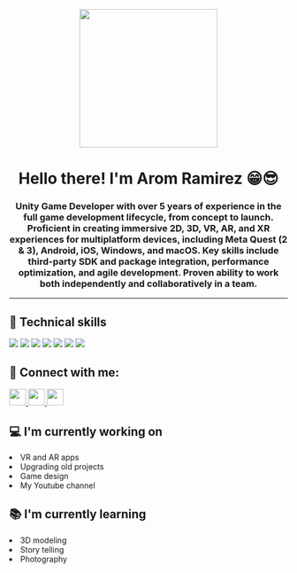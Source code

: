 <div id="header" align="center">  
        <img src="https://media.giphy.com/media/J47zreUx5lBT2SqjUY/giphy.gif?cid=ecf05e47tk8idcvusjw57xbhndydnb6op65lq6xfiugf4pod&ep=v1_gifs_search&rid=giphy.gif&ct=g" width="250">
        <h1 align="center">Hello there!  I'm Arom Ramirez 😁😎</h1>
        <h3 align="center">
                Unity Game Developer with over 5 years of experience in the full game development lifecycle, from concept to launch. Proficient in creating immersive 2D, 3D, VR, AR, and XR experiences for multiplatform devices, including Meta Quest (2 & 3), Android, iOS, Windows, and macOS. Key skills include third-party SDK and package integration, performance optimization, and agile development. Proven ability to work both independently and collaboratively in a team.
        </h3>
        <hr>
 </div>   
<div >
        <h2>💼 Technical skills</h2>
        <img src="https://img.shields.io/badge/Code-C%23-blueviolet">
        <img src="https://img.shields.io/badge/Code-C%2B%2B-blue">
        <img src="https://img.shields.io/badge/Augmented%20Reality-Unity-9cf">
        <img src="https://img.shields.io/badge/Virtual%20Reality-Unity-green">
        <img src="https://img.shields.io/badge/2D%20and%203D%20games-Unity-orange">
        <img src="https://img.shields.io/badge/Code-Firebase-yellow">
        <img src="https://img.shields.io/badge/Multiplayer-Photon%20Engine-blue">
    </div>
<div>
        <h2>🤝 Connect with me: </h2>
        <a href="https://www.linkedin.com/in/aromramirez/" target="_blank">
            <img src="https://cdn2.iconfinder.com/data/icons/social-media-2285/512/1_Linkedin_unofficial_colored_svg-1024.png" width="30" height="30">
        </a>
        <a href="https://www.youtube.com/channel/UCn8pJ5PdFufjcH8Wa8UEUfA" target="_blank">
            <img src="https://cdn2.iconfinder.com/data/icons/social-media-2285/512/1_Youtube_colored_svg-1024.png" width="30" height="30">
        </a>
        <a href="https://twitter.com/mau_ramirez666" target="_blank">
            <img src="https://cdn2.iconfinder.com/data/icons/social-media-2285/512/1_Twitter_colored_svg-1024.png" width="30" height="30">
        </a>
    </div>

   <div>
        <h2>💻 I'm currently working on</h2>
        <li>VR and AR apps</li>
        <li>Upgrading old projects</li>
        <li>Game design</li>
        <li>My Youtube channel</li>
    </div>
    <div>
        <h2>📚 I'm currently learning</h2>
        <li>3D modeling</li>
        <li>Story telling</li>
        <li>Photography</li>
    </div>  


